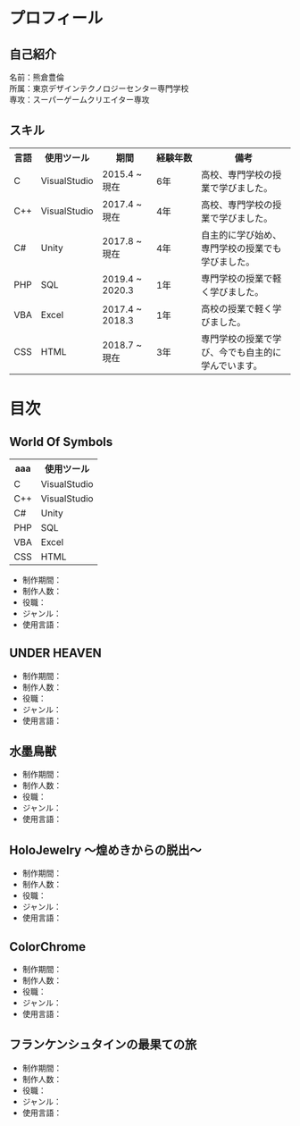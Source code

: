 # プロフィール
## 自己紹介
名前：熊倉豊倫<br>
所属：東京デザインテクノロジーセンター専門学校<br>
専攻：スーパーゲームクリエイター専攻<br>

## スキル
<!--
| 言語 | 使用ツール | 期間 | 経験年数 | 備考 |
| :-----: | :-----: | :-----: | :--------: | :-----: |
| C | VisualStudio | 2015.4 ~ 現在 | 6年 | 高校、専門学校の授業で学びました。 |
| C++ | VisualStudio | 2017.4 ~ 現在 | 4年 | 高校、専門学校の授業で学びました。 |
| C# | Unity | 2017.8 ~ 現在 | 4年 | 自主的に学び始め、専門学校の授業でも学びました。 |
| PHP | SQL | 2019.4 ~ 2020.3 | 1年 | 専門学校の授業で軽く学びました。 |
| VBA | Excel | 2017.4 ~ 2018.3 | 1年 | 高校の授業で軽く学びました。 |
| CSS | HTML | 2018.7 ~ 現在 | 3年 | 専門学校の授業で学びました。 |
-->
<table style="width:100%">
  <tr>
    <th>言語</th> <th>使用ツール</th> <th>期間</th> <th nowrap>経験年数</th> <th>備考</th>
  </tr>

  <tr>
    <td>C</td> <td>VisualStudio</td> <td>2015.4 ~ 現在</td> <td nowrap>6年</td> <td>高校、専門学校の授業で学びました。</td>
  </tr>
  
  <tr>
    <td>C++</td> <td>VisualStudio</td> <td>2017.4 ~ 現在</td> <td nowrap>4年</td> <td>高校、専門学校の授業で学びました。</td>
  </tr>
  
  <tr>
    <td>C#</td> <td>Unity</td> <td>2017.8 ~ 現在</td> <td nowrap>4年</td> <td>自主的に学び始め、専門学校の授業でも学びました。</td>
  </tr>
  
  <tr>
    <td>PHP</td> <td>SQL</td> <td>2019.4 ~ 2020.3</td> <td nowrap>1年</td> <td>専門学校の授業で軽く学びました。</td>
  </tr>

  <tr>
    <td>VBA</td> <td>Excel</td> <td>2017.4 ~ 2018.3</td> <td nowrap>1年</td> <td>高校の授業で軽く学びました。</td>
  </tr>
  
  <tr>
    <td>CSS</td> <td>HTML</td> <td>2018.7 ~ 現在</td> <td nowrap>3年</td> <td>専門学校の授業で学び、今でも自主的に学んでいます。</td>
  </tr>
</table>

# 目次

## World Of Symbols
<!--
| aaa | 使用ツール |
| C | VisualStudio |
| C++ | VisualStudio |
| C# | Unity |
| PHP | SQL |
| VBA | Excel |
| CSS | HTML |
-->
<table style="width:80%">
  <tr>
    <th>aaa</th> <th>使用ツール</th>
  </tr>

  <tr>
    <td>C</td> <td>VisualStudio</td>
  </tr>
  
  <tr>
    <td>C++</td> <td>VisualStudio</td>
  </tr>
  
  <tr>
    <td>C#</td> <td>Unity</td>
  </tr>
  
  <tr>
    <td>PHP</td> <td>SQL</td>
  </tr>

  <tr>
    <td>VBA</td> <td>Excel</td>
  </tr>
  
  <tr>
    <td>CSS</td> <td>HTML</td>
  </tr>
</table>

* 制作期間：
* 制作人数：
* 役職：
* ジャンル：
* 使用言語：

## UNDER HEAVEN
* 制作期間：
* 制作人数：
* 役職：
* ジャンル：
* 使用言語：

## 水墨鳥獣
* 制作期間：
* 制作人数：
* 役職：
* ジャンル：
* 使用言語：

## HoloJewelry ～煌めきからの脱出～
* 制作期間：
* 制作人数：
* 役職：
* ジャンル：
* 使用言語：

## ColorChrome
* 制作期間：
* 制作人数：
* 役職：
* ジャンル：
* 使用言語：

## フランケンシュタインの最果ての旅
* 制作期間：
* 制作人数：
* 役職：
* ジャンル：
* 使用言語：
